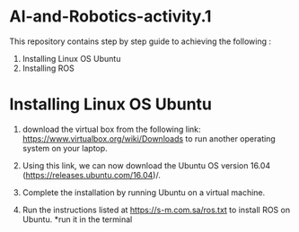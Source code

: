 # AI-and-Robotics-activity.1
This repository contains step by step guide to achieving the following :
1. Installing Linux OS Ubuntu 
2. Installing ROS

# Installing Linux OS Ubuntu
 
1. download the virtual box from the following link: https://www.virtualbox.org/wiki/Downloads to run another operating system on your laptop.

2. Using this link, we can now download the Ubuntu OS version 16.04 (https://releases.ubuntu.com/16.04)/.

3. Complete the installation by running Ubuntu on a virtual machine.

4. Run the instructions listed at https://s-m.com.sa/ros.txt to install ROS on Ubuntu.
*run it in the terminal


